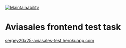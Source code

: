 [![Maintainability](https://api.codeclimate.com/v1/badges/7bad868bcaddbe0264d2/maintainability)](https://codeclimate.com/github/sergey20x25/aviasales-test-task/maintainability)

# Aviasales frontend test task

[sergey20x25-aviasales-test.herokuapp.com](https://sergey20x25-aviasales-test.herokuapp.com/)